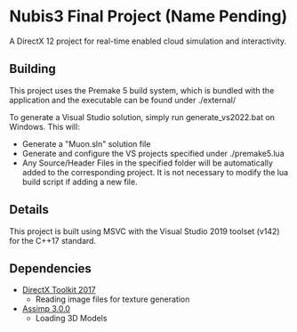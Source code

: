 # Nubis3 Final Project (Name Pending)
A DirectX 12 project for real-time enabled cloud simulation and interactivity.

## Building
This project uses the Premake 5 build system, which is bundled with the application and the executable can be found under ./external/

To generate a Visual Studio solution, simply run generate_vs2022.bat on Windows. This will: 
- Generate a "Muon.sln" solution file
- Generate and configure the VS projects specified under ./premake5.lua
- Any Source/Header Files in the specified folder will be automatically added to the corresponding project. It is not necessary to modify the lua build script if adding a new file. 

## Details
This project is built using MSVC with the Visual Studio 2019 toolset (v142) for the C++17 standard.

## Dependencies
* [DirectX Toolkit 2017](https://github.com/microsoft/DirectXTK)
  * Reading image files for texture generation
* [Assimp 3.0.0](http://www.assimp.org/)
  * Loading 3D Models